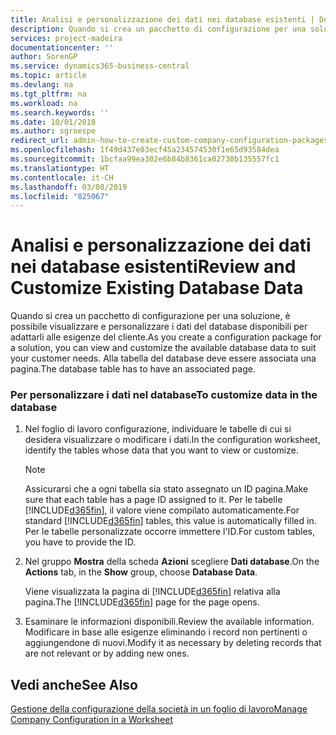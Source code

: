 ```yaml
---
title: Analisi e personalizzazione dei dati nei database esistenti | Documenti Microsoft
description: Quando si crea un pacchetto di configurazione per una soluzione, è possibile visualizzare e personalizzare i dati del database disponibili per adattarli alle esigenze del cliente. Alla tabella del database deve essere associata una pagina.
services: project-madeira
documentationcenter: ''
author: SorenGP
ms.service: dynamics365-business-central
ms.topic: article
ms.devlang: na
ms.tgt_pltfrm: na
ms.workload: na
ms.search.keywords: ''
ms.date: 10/01/2018
ms.author: sgroespe
redirect_url: admin-how-to-create-custom-company-configuration-packages
ms.openlocfilehash: 1f49d437e03ecf45a234574530f1e65d93584dea
ms.sourcegitcommit: 1bcfaa99ea302e6b84b8361ca02730b135557fc1
ms.translationtype: HT
ms.contentlocale: it-CH
ms.lasthandoff: 03/08/2019
ms.locfileid: "825067"
---
```

# <a name="review-and-customize-existing-database-data"></a><span data-ttu-id="29c87-104">Analisi e personalizzazione dei dati nei database esistenti</span><span class="sxs-lookup"><span data-stu-id="29c87-104">Review and Customize Existing Database Data</span></span>
<span data-ttu-id="29c87-105">Quando si crea un pacchetto di configurazione per una soluzione, è possibile visualizzare e personalizzare i dati del database disponibili per adattarli alle esigenze del cliente.</span><span class="sxs-lookup"><span data-stu-id="29c87-105">As you create a configuration package for a solution, you can view and customize the available database data to suit your customer needs.</span></span> <span data-ttu-id="29c87-106">Alla tabella del database deve essere associata una pagina.</span><span class="sxs-lookup"><span data-stu-id="29c87-106">The database table has to have an associated page.</span></span>  

### <a name="to-customize-data-in-the-database"></a><span data-ttu-id="29c87-107">Per personalizzare i dati nel database</span><span class="sxs-lookup"><span data-stu-id="29c87-107">To customize data in the database</span></span>  

1.  <span data-ttu-id="29c87-108">Nel foglio di lavoro configurazione, individuare le tabelle di cui si desidera visualizzare o modificare i dati.</span><span class="sxs-lookup"><span data-stu-id="29c87-108">In the configuration worksheet, identify the tables whose data that you want to view or customize.</span></span>  

    > [!NOTE]  
    >  <span data-ttu-id="29c87-109">Assicurarsi che a ogni tabella sia stato assegnato un ID pagina.</span><span class="sxs-lookup"><span data-stu-id="29c87-109">Make sure that each table has a page ID assigned to it.</span></span> <span data-ttu-id="29c87-110">Per le tabelle [!INCLUDE[d365fin](includes/d365fin_md.md)], il valore viene compilato automaticamente.</span><span class="sxs-lookup"><span data-stu-id="29c87-110">For standard [!INCLUDE[d365fin](includes/d365fin_md.md)] tables, this value is automatically filled in.</span></span> <span data-ttu-id="29c87-111">Per le tabelle personalizzate occorre immettere l'ID.</span><span class="sxs-lookup"><span data-stu-id="29c87-111">For custom tables, you have to provide the ID.</span></span>  

2.  <span data-ttu-id="29c87-112">Nel gruppo **Mostra** della scheda **Azioni** scegliere **Dati database**.</span><span class="sxs-lookup"><span data-stu-id="29c87-112">On the **Actions** tab, in the **Show** group, choose **Database Data**.</span></span>  

     <span data-ttu-id="29c87-113">Viene visualizzata la pagina di [!INCLUDE[d365fin](includes/d365fin_md.md)] relativa alla pagina.</span><span class="sxs-lookup"><span data-stu-id="29c87-113">The [!INCLUDE[d365fin](includes/d365fin_md.md)] page for the page opens.</span></span>  

3.  <span data-ttu-id="29c87-114">Esaminare le informazioni disponibili.</span><span class="sxs-lookup"><span data-stu-id="29c87-114">Review the available information.</span></span> <span data-ttu-id="29c87-115">Modificare in base alle esigenze eliminando i record non pertinenti o aggiungendone di nuovi.</span><span class="sxs-lookup"><span data-stu-id="29c87-115">Modify it as necessary by deleting records that are not relevant or by adding new ones.</span></span>  

## <a name="see-also"></a><span data-ttu-id="29c87-116">Vedi anche</span><span class="sxs-lookup"><span data-stu-id="29c87-116">See Also</span></span>  
 [<span data-ttu-id="29c87-117">Gestione della configurazione della società in un foglio di lavoro</span><span class="sxs-lookup"><span data-stu-id="29c87-117">Manage Company Configuration in a Worksheet</span></span>](admin-how-to-manage-company-configuration-in-a-worksheet.md)
